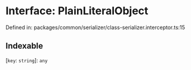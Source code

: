 # Interface: PlainLiteralObject

Defined in: packages/common/serializer/class-serializer.interceptor.ts:15

## Indexable

\[`key`: `string`\]: `any`
